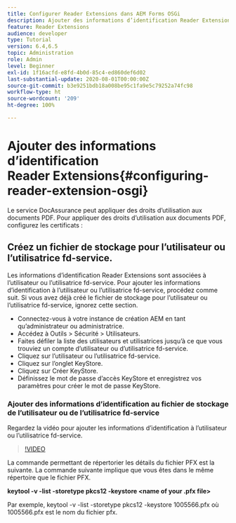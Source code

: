 ```yaml
---
title: Configurer Reader Extensions dans AEM Forms OSGi
description: Ajouter des informations d’identification Reader Extensions au Trust Store dans AEM Forms OSGi
feature: Reader Extensions
audience: developer
type: Tutorial
version: 6.4,6.5
topic: Administration
role: Admin
level: Beginner
exl-id: 1f16acfd-e8fd-4b0d-85c4-ed860def6d02
last-substantial-update: 2020-08-01T00:00:00Z
source-git-commit: b3e9251bdb18a008be95c1fa9e5c79252a74fc98
workflow-type: ht
source-wordcount: '209'
ht-degree: 100%

---
```


# Ajouter des informations d’identification Reader Extensions{#configuring-reader-extension-osgi}

Le service DocAssurance peut appliquer des droits d’utilisation aux documents PDF. Pour appliquer des droits d’utilisation aux documents PDF, configurez les certificats :

## Créez un fichier de stockage pour l’utilisateur ou l’utilisatrice fd-service.

Les informations d’identification Reader Extensions sont associées à l’utilisateur ou l’utilisatrice fd-service. Pour ajouter les informations d’identification à l’utilisateur ou l’utilisatrice fd-service, procédez comme suit. Si vous avez déjà créé le fichier de stockage pour l’utilisateur ou l’utilisatrice fd-service, ignorez cette section.

* Connectez-vous à votre instance de création AEM en tant qu’administrateur ou administratrice.
* Accédez à Outils > Sécurité > Utilisateurs.
* Faites défiler la liste des utilisateurs et utilisatrices jusqu’à ce que vous trouviez un compte d’utilisateur ou d’utilisatrice fd-service.
* Cliquez sur l’utilisateur ou l’utilisatrice fd-service.
* Cliquez sur l’onglet KeyStore.
* Cliquez sur Créer KeyStore.
* Définissez le mot de passe d’accès KeyStore et enregistrez vos paramètres pour créer le mot de passe KeyStore.

### Ajouter des informations d’identification au fichier de stockage de l’utilisateur ou de l’utilisatrice fd-service

Regardez la vidéo pour ajouter les informations d’identification à l’utilisateur ou l’utilisatrice fd-service.

>[!VIDEO](https://video.tv.adobe.com/v/335849?quality=12&learn=on)


La commande permettant de répertorier les détails du fichier PFX est la suivante. La commande suivante implique que vous êtes dans le même répertoire que le fichier PFX.

**keytool -v -list -storetype pkcs12 -keystore &lt;name of your .pfx file>**

Par exemple, keytool -v -list -storetype pkcs12 -keystore 1005566.pfx où 1005566.pfx est le nom du fichier pfx.
